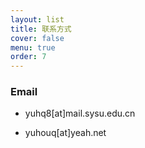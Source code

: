 ```yaml
---
layout: list
title: 联系方式
cover: false
menu: true
order: 7
---
```


### Email

* yuhq8[at]mail.sysu.edu.cn

* yuhouq[at]yeah.net



